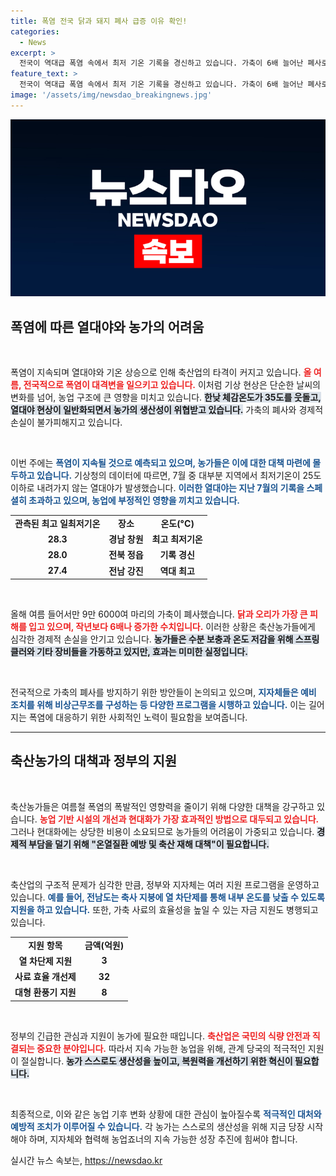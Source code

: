 ```yaml
---
title: 폭염 전국 닭과 돼지 폐사 급증 이유 확인!
categories:
  - News
excerpt: >
  전국이 역대급 폭염 속에서 최저 기온 기록을 경신하고 있습니다. 가축이 6배 늘어난 폐사로 축산농가가 비상사태에 처했으며, 이번 주 계속될 열대야가 우려됩니다. 동시에 온열질환자도 급증하고 있어 긴급 대책이 요구됩니다.
feature_text: >
  전국이 역대급 폭염 속에서 최저 기온 기록을 경신하고 있습니다. 가축이 6배 늘어난 폐사로 축산농가가 비상사태에 처했으며, 이번 주 계속될 열대야가 우려됩니다. 동시에 온열질환자도 급증하고 있어 긴급 대책이 요구됩니다.
image: '/assets/img/newsdao_breakingnews.jpg'
---
```


<p><img src="/assets/img/newsdao_breakingnews.jpg" alt="firstkoreanews 속보" /></p>

<h2 data-ke-size="size26">폭염에 따른 열대야와 농가의 어려움</h2>

<p data-ke-size="size16">&nbsp;</p>

<p>폭염이 지속되며 열대야와 기온 상승으로 인해 축산업의 타격이 커지고 있습니다. <b><span style="color: #ee2323;">올 여름, 전국적으로 폭염이 대격변을 일으키고 있습니다.</span></b> 이처럼 기상 현상은 단순한 날씨의 변화를 넘어, 농업 구조에 큰 영향을 미치고 있습니다. <b><span style="background-color: #21538527;">한낮 체감온도가 35도를 웃돌고, 열대야 현상이 일반화되면서 농가의 생산성이 위협받고 있습니다.</span></b> 가축의 폐사와 경제적 손실이 불가피해지고 있습니다.</p>

<p data-ke-size="size16">&nbsp;</p>

<p>이번 주에는 <b><span style="color: #1a5490;">폭염이 지속될 것으로 예측되고 있으며, 농가들은 이에 대한 대책 마련에 몰두하고 있습니다.</span></b> 기상청의 데이터에 따르면, 7월 중 대부분 지역에서 최저기온이 25도 이하로 내려가지 않는 열대야가 발생했습니다. <b><span style="color: #1a5490;">이러한 열대야는 지난 7월의 기록을 스페셜히 초과하고 있으며, 농업에 부정적인 영향을 끼치고 있습니다.</span></b> </p>

<table>
<tr>
<td style="text-align: center; height: 17px;"><b>관측된 최고 일최저기온</b></td>
<td style="text-align: center; height: 17px;"><b>장소</b></td>
<td style="text-align: center; height: 17px;"><b>온도(°C)</b></td>
</tr>
<tr>
<td style="text-align: center; height: 17px;"><b>28.3</b></td>
<td style="text-align: center; height: 17px;"><b>경남 창원</b></td>
<td style="text-align: center; height: 17px;"><b>최고 최저기온</b></td>
</tr>
<tr>
<td style="text-align: center; height: 17px;"><b>28.0</b></td>
<td style="text-align: center; height: 17px;"><b>전북 정읍</b></td>
<td style="text-align: center; height: 17px;"><b>기록 경신</b></td>
</tr>
<tr>
<td style="text-align: center; height: 17px;"><b>27.4</b></td>
<td style="text-align: center; height: 17px;"><b>전남 강진</b></td>
<td style="text-align: center; height: 17px;"><b>역대 최고</b></td>
</tr>
</table>

<p data-ke-size="size16">&nbsp;</p>

<p>올해 여름 들어서만 9만 6000여 마리의 가축이 폐사했습니다. <b><span style="color: #ee2323;">닭과 오리가 가장 큰 피해를 입고 있으며, 작년보다 6배나 증가한 수치입니다.</span></b> 이러한 상황은 축산농가들에게 심각한 경제적 손실을 안기고 있습니다. <b><span style="background-color: #21538527;">농가들은 수분 보충과 온도 저감을 위해 스프링클러와 기타 장비들을 가동하고 있지만, 효과는 미미한 실정입니다.</span></b></p>

<p data-ke-size="size16">&nbsp;</p>

<p>전국적으로 가축의 폐사를 방지하기 위한 방안들이 논의되고 있으며, <b><span style="color: #1a5490;">지자체들은 예비 조치를 위해 비상근무조를 구성하는 등 다양한 프로그램을 시행하고 있습니다.</span></b> 이는 길어지는 폭염에 대응하기 위한 사회적인 노력이 필요함을 보여줍니다.</p>

<hr>

<h2 data-ke-size="size26">축산농가의 대책과 정부의 지원</h2>

<p data-ke-size="size16">&nbsp;</p>

<p>축산농가들은 여름철 폭염의 폭발적인 영향력을 줄이기 위해 다양한 대책을 강구하고 있습니다. <b><span style="color: #ee2323;">농업 기반 시설의 개선과 현대화가 가장 효과적인 방법으로 대두되고 있습니다.</span></b> 그러나 현대화에는 상당한 비용이 소요되므로 농가들의 어려움이 가중되고 있습니다. <b><span style="background-color: #21538527;">경제적 부담을 덜기 위해 "온열질환 예방 및 축산 재해 대책"이 필요합니다.</span></b></p>

<p data-ke-size="size16">&nbsp;</p>

<p>축산업의 구조적 문제가 심각한 만큼, 정부와 지자체는 여러 지원 프로그램을 운영하고 있습니다. <b><span style="color: #1a5490;">예를 들어, 전남도는 축사 지붕에 열 차단제를 통해 내부 온도를 낮출 수 있도록 지원을 하고 있습니다.</span></b> 또한, 가축 사료의 효율성을 높일 수 있는 자금 지원도 병행되고 있습니다.</p>

<table>
<tr>
<td style="text-align: center; height: 17px;"><b>지원 항목</b></td>
<td style="text-align: center; height: 17px;"><b>금액(억원)</b></td>
</tr>
<tr>
<td style="text-align: center; height: 17px;"><b>열 차단제 지원</b></td>
<td style="text-align: center; height: 17px;"><b>3</b></td>
</tr>
<tr>
<td style="text-align: center; height: 17px;"><b>사료 효율 개선제</b></td>
<td style="text-align: center; height: 17px;"><b>32</b></td>
</tr>
<tr>
<td style="text-align: center; height: 17px;"><b>대형 환풍기 지원</b></td>
<td style="text-align: center; height: 17px;"><b>8</b></td>
</tr>
</table>

<p data-ke-size="size16">&nbsp;</p>

<p>정부의 긴급한 관심과 지원이 농가에 필요한 때입니다. <b><span style="color: #ee2323;">축산업은 국민의 식량 안전과 직결되는 중요한 분야입니다.</span></b> 따라서 지속 가능한 농업을 위해, 관계 당국의 적극적인 지원이 절실합니다. <b><span style="background-color: #21538527;">농가 스스로도 생산성을 높이고, 복원력을 개선하기 위한 혁신이 필요합니다.</span></b></p>

<p data-ke-size="size16">&nbsp;</p>

<p>최종적으로, 이와 같은 농업 기후 변화 상황에 대한 관심이 높아질수록 <b><span style="color: #1a5490;">적극적인 대처와 예방적 조치가 이루어질 수 있습니다.</span></b> 각 농가는 스스로의 생산성을 위해 지금 당장 시작해야 하며, 지자체와 협력해 농업죠너의 지속 가능한 성장 추진에 힘써야 합니다.</p>
실시간 뉴스 속보는, <a href="https://newsdao.kr" rel="dofollow">https://newsdao.kr</a>


